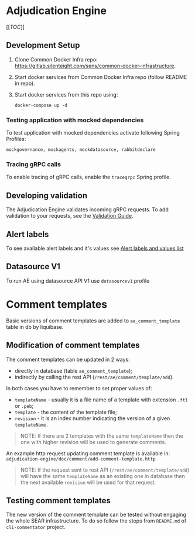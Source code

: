 # Adjudication Engine

[[_TOC_]]

## Development Setup

1. Clone Common Docker Infra repo: https://gitlab.silenteight.com/sens/common-docker-infrastructure.
2. Start docker services from Common Docker Infra repo (follow README in repo).
3. Start docker services from this repo using:

       docker-compose up -d

### Testing application with mocked dependencies

To test application with mocked dependencies activate following Spring Profiles:

    mockgovernance, mockagents, mockdatasource, rabbitdeclare

### Tracing gRPC calls

To enable tracing of gRPC calls, enable the `tracegrpc` Spring profile.

## Developing validation

The Adjudication Engine validates incoming gRPC requests.
To add validation to your requests, see the [Validation Guide](doc/validation-guide.md).

## Alert labels

To see available alert labels and it's values see [Alert labels and values list](doc/alert-labes-values.md)

## Datasource V1

To run AE using datasource API V1 use `datasourcev1` profile

# Comment templates

Basic versions of comment templates are added to `ae_comment_template` table in db by liquibase.

## Modification of comment templates

The comment templates can be updated in 2 ways:
- directly in database (table `ae_comment_template`);
- indirectly by calling the rest API (`/rest/ae/comment/template/add`).

In both cases you have to remember to set proper values of:
- `templateName` - usually it is a file name of a template with extension `.ftl` or `.peb`;
- `template` - the content of the template file;
- `revision` - it is an index number indicating the version of a given `templateName`.

> NOTE: If there are 2 templates with the same `templateName` then the one with higher revision 
> will be used to generate comments.

An example http request updating comment template is available in:
`adjudication-engine/doc/comment/add-comment-template.http`

> NOTE: If the request sent to rest API (`/rest/ae/comment/template/add`) will have the same
> `templateName` as an existing one in database then the next available `revision` will be used
> for that request.

## Testing comment templates

The new version of the comment template can be tested without engaging the whole SEAR
infrastructure. To do so follow the steps from `README.md` of `cli-commentator` project.
